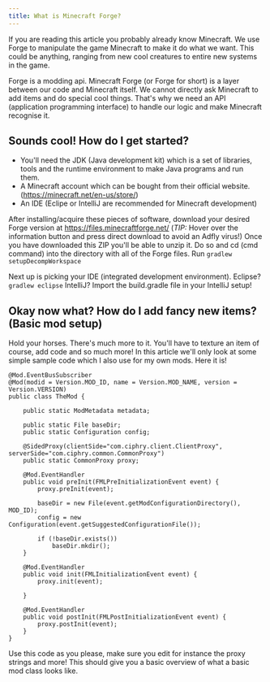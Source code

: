 ```yaml
---
title: What is Minecraft Forge?
---
```


If you are reading this article you probably already know Minecraft. We use Forge to manipulate the game Minecraft to make it do what we want. This could be anything, ranging from new cool creatures to entire new systems in the game. 

Forge is a modding api. Minecraft Forge (or Forge for short) is a layer between our code and Minecraft itself. We cannot directly ask Minecraft to add items and do special cool things. That's why we need an API (application programming interface) to handle our logic and make Minecraft recognise it.

## Sounds cool! How do I get started?

* You'll need the JDK (Java development kit) which is a set of libraries, tools and the runtime environment to make Java programs and run them.
* A Minecraft account which can be bought from their official website. (https://minecraft.net/en-us/store/)
* An IDE (Eclipe or IntelliJ are recommended for Minecraft development)

After installing/acquire these pieces of software, download your desired Forge version at https://files.minecraftforge.net/ (*TIP:* Hover over the information button and press direct download to avoid an Adfly virus!)
Once you have downloaded this ZIP you'll be able to unzip it. Do so and cd (cmd command) into the directory with all of the Forge files. 
Run `gradlew setupDecompWorkspace`

Next up is picking your IDE (integrated development environment). Eclipse? `gradlew eclipse` IntelliJ? Import the build.gradle file in your IntelliJ setup!

## Okay now what? How do I add fancy new items? (Basic mod setup)

Hold your horses. There's much more to it. You'll have to texture an item of course, add code and so much more! In this article we'll only look at some simple sample code which I also use for my own mods. Here it is!

```
@Mod.EventBusSubscriber
@Mod(modid = Version.MOD_ID, name = Version.MOD_NAME, version = Version.VERSION)
public class TheMod {

    public static ModMetadata metadata;

    public static File baseDir;
    public static Configuration config;

    @SidedProxy(clientSide="com.ciphry.client.ClientProxy", serverSide="com.ciphry.common.CommonProxy")
    public static CommonProxy proxy;

    @Mod.EventHandler
    public void preInit(FMLPreInitializationEvent event) {
        proxy.preInit(event);

        baseDir = new File(event.getModConfigurationDirectory(), MOD_ID);
        config = new Configuration(event.getSuggestedConfigurationFile());

        if (!baseDir.exists())
            baseDir.mkdir();
    }

    @Mod.EventHandler
    public void init(FMLInitializationEvent event) {
        proxy.init(event);

    }

    @Mod.EventHandler
    public void postInit(FMLPostInitializationEvent event) {
        proxy.postInit(event);
    }
}
```

Use this code as you please, make sure you edit for instance the proxy strings and more! This should give you a basic overview of what a basic mod class looks like.
